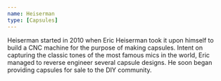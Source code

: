 ```yaml
---
name: Heiserman
type: [Capsules]
---
```


Heiserman started in 2010 when Eric Heiserman took it upon himself to build a CNC machine for the purpose of making capsules. Intent on capturing the classic tones of the most famous mics in the world, Eric managed to reverse engineer several capsule designs. He soon began providing capsules for sale to the DIY community.
